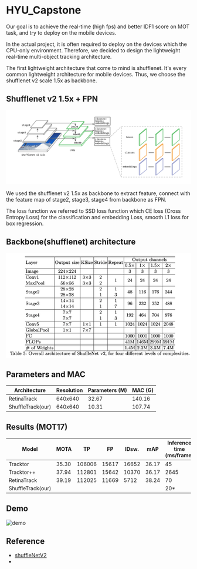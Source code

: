 # HYU_Capstone

Our goal is to achieve the real-time (high fps) and better IDF1 score on MOT task, and try to deploy on the mobile devices. 

In the actual project, it is often required to deploy on the devices which the CPU-only environment. Therefore, we decided to design the lightweight real-time multi-object tracking architecture.

The first lightweight architecture that come to mind is shufflenet. It's every common lightweight architecture for mobile devices. Thus, we choose the shufflenet v2 scale 1.5x as backbone.




## Shufflenet v2 1.5x + FPN

![architecture](images/architecture.png)

We used the shufflenet v2 1.5x as backbone to extract feature, connect with the feature map of stage2, stage3, stage4 from backbone as FPN. 

The loss function we referred to SSD loss function which CE loss (Cross Entropy Loss) for the classification and embedding Loss, smooth L1 loss for box regression.



## Backbone(shufflenet) architecture

![network structure](images/shufflenet_v2.png)



## Parameters and MAC

| Architecture      | Resolution | Parameters (M) | MAC (G) |
| ----------------- | ---------- | -------------- | ------- |
| RetinaTrack       | 640x640    | 32.67          | 140.16  |
| ShuffleTrack(our) | 640x640    | 10.31          | 107.74  |



## Results (MOT17)

| Model             |MOTA|TP|FP|IDsw.|mAP|Inference time (ms/frame)|
| ----------------- | ----- | ----- |------| ----- | ----- |---|
| Tracktor          |35.30|106006|15617|16652|36.17|45|
| Tracktor++        |37.94|112801|15642|10370|36.17|2645|
| RetinaTrack       |39.19|112025|11669|5712|38.24|70|
| ShuffleTrack(our) |       |       | | | |20*|



## Demo

![demo](backup/images/demo.gif)

## Reference

* [shuffleNetV2](references/shuffleNetV2.pdf)
* 
